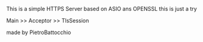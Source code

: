This is a simple HTTPS Server based on ASIO ans OPENSSL
this is just a try

Main >> Acceptor >> TlsSession

made by PietroBattocchio
